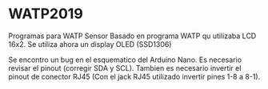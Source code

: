 # WATP2019
Programas para WATP Sensor
Basado en programa WATP qu utilizaba LCD 16x2. Se utiliza ahora un display OLED (SSD1306)

Se encontro un bug en el esquematico del Arduino Nano. Es necesario revisar el pinout (corregir SDA y SCL).
Tambien es necesario invertir el pinout de conector RJ45 (Con el jack RJ45 utilizado invertir pines 1-8 a 8-1).

